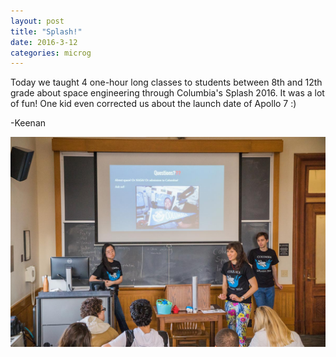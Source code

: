 ```yaml
---
layout: post
title: "Splash!"
date: 2016-3-12
categories: microg
---
```

Today we taught 4 one-hour long classes to students between 8th and 12th grade 
about space engineering through Columbia's Splash 2016. It was a lot of fun! 
One kid even corrected us about the launch date of Apollo 7 :) 

-Keenan

<p align="center">
	<img src="/assets/media/img/posts/splash.jpg" />
</p>
